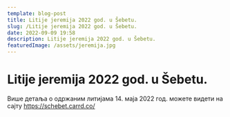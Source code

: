 ```yaml
---
template: blog-post
title: Litije jeremija 2022 god. u Šebetu.
slug: /Litije jeremija 2022 god. u Šebetu.
date: 2022-09-09 19:58
description: Litije jeremija 2022 god. u Šebetu.
featuredImage: /assets/jeremija.jpg
---
```

# Litije jeremija 2022 god. u Šebetu.





Више детаља о одржаним литијама 14. маја 2022 год. можете видети на сајту <https://schebet.carrd.co/>